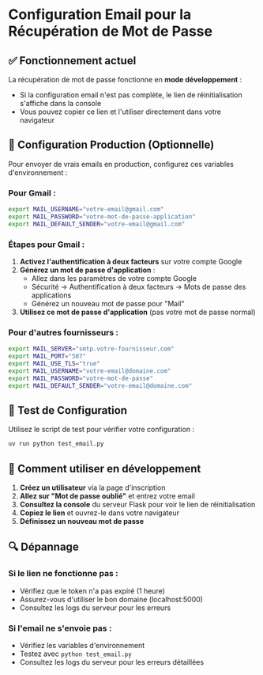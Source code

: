 # Configuration Email pour la Récupération de Mot de Passe

## ✅ Fonctionnement actuel

La récupération de mot de passe fonctionne en **mode développement** :
- Si la configuration email n'est pas complète, le lien de réinitialisation s'affiche dans la console
- Vous pouvez copier ce lien et l'utiliser directement dans votre navigateur

## 🔧 Configuration Production (Optionnelle)

Pour envoyer de vrais emails en production, configurez ces variables d'environnement :

### Pour Gmail :

```bash
export MAIL_USERNAME="votre-email@gmail.com"
export MAIL_PASSWORD="votre-mot-de-passe-application"
export MAIL_DEFAULT_SENDER="votre-email@gmail.com"
```

### Étapes pour Gmail :

1. **Activez l'authentification à deux facteurs** sur votre compte Google
2. **Générez un mot de passe d'application** :
   - Allez dans les paramètres de votre compte Google
   - Sécurité → Authentification à deux facteurs → Mots de passe des applications
   - Générez un nouveau mot de passe pour "Mail"
3. **Utilisez ce mot de passe d'application** (pas votre mot de passe normal)

### Pour d'autres fournisseurs :

```bash
export MAIL_SERVER="smtp.votre-fournisseur.com"
export MAIL_PORT="587"
export MAIL_USE_TLS="true"
export MAIL_USERNAME="votre-email@domaine.com"
export MAIL_PASSWORD="votre-mot-de-passe"
export MAIL_DEFAULT_SENDER="votre-email@domaine.com"
```

## 🧪 Test de Configuration

Utilisez le script de test pour vérifier votre configuration :

```bash
uv run python test_email.py
```

## 📝 Comment utiliser en développement

1. **Créez un utilisateur** via la page d'inscription
2. **Allez sur "Mot de passe oublié"** et entrez votre email
3. **Consultez la console** du serveur Flask pour voir le lien de réinitialisation
4. **Copiez le lien** et ouvrez-le dans votre navigateur
5. **Définissez un nouveau mot de passe**

## 🔍 Dépannage

### Si le lien ne fonctionne pas :
- Vérifiez que le token n'a pas expiré (1 heure)
- Assurez-vous d'utiliser le bon domaine (localhost:5000)
- Consultez les logs du serveur pour les erreurs

### Si l'email ne s'envoie pas :
- Vérifiez les variables d'environnement
- Testez avec `python test_email.py`
- Consultez les logs du serveur pour les erreurs détaillées